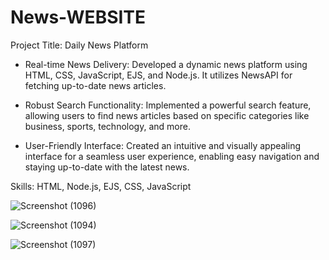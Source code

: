 # News-WEBSITE
Project Title: Daily News Platform

- Real-time News Delivery: Developed a dynamic news platform using HTML, CSS, JavaScript, EJS, and Node.js. It utilizes NewsAPI for fetching up-to-date news articles.

- Robust Search Functionality: Implemented a powerful search feature, allowing users to find news articles based on specific categories like business, sports, technology, and more.

- User-Friendly Interface: Created an intuitive and visually appealing interface for a seamless user experience, enabling easy navigation and staying up-to-date with the latest news.

Skills: HTML, Node.js, EJS, CSS, JavaScript

![Screenshot (1096)](https://github.com/harshit-choudhary798/News-WEBSITE/assets/111317199/ecc49262-f273-4bb7-ae77-766925387761)


![Screenshot (1094)](https://github.com/harshit-choudhary798/News-WEBSITE/assets/111317199/1fc77677-9644-47a9-99f9-78a9af48a627)


![Screenshot (1097)](https://github.com/harshit-choudhary798/News-WEBSITE/assets/111317199/c345ade6-f88a-445c-8947-51e5595004e8)


